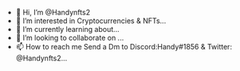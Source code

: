 - 👋 Hi, I’m @Handynfts2
- 👀 I’m interested in Cryptocurrencies & NFTs...
- 🌱 I’m currently learning about...
- 💞️ I’m looking to collaborate on ...
- 📫 How to reach me Send a Dm to Discord:Handy#1856 & Twitter: @Handynfts2...

<!---
Handynfts2/Handynfts2 is a ✨ special ✨ repository because its `README.md` (this file) appears on your GitHub profile.
You can click the Preview link to take a look at your changes.
--->
